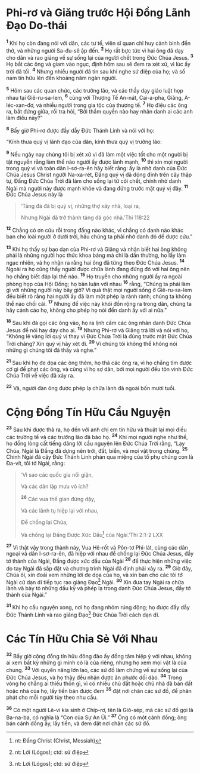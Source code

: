 # Phi-rơ và Giăng trước Hội Ðồng Lãnh Ðạo Do-thái
<sup><b>1</b></sup> Khi họ còn đang nói với dân, các tư tế, viên sĩ quan chỉ huy cảnh binh đền thờ, và những người Sa-đu-sê ập đến. <sup><b>2</b></sup> Họ rất bực tức vì hai ông đã dạy cho dân và rao giảng về sự sống lại của người chết trong Ðức Chúa Jesus. <sup><b>3</b></sup> Họ bắt các ông và giam vào ngục, định hôm sau sẽ đem ra xét xử, vì lúc ấy trời đã tối. <sup><b>4</b></sup> Nhưng nhiều người đã tin sau khi nghe sứ điệp của họ; và số nam tín hữu lên đến khoảng năm ngàn người.

<sup><b>5</b></sup> Hôm sau các quan chức, các trưởng lão, và các thầy dạy giáo luật họp nhau tại Giê-ru-sa-lem, <sup><b>6</b></sup> cùng với Thượng Tế An-nát, Cai-a-pha, Giăng, A-léc-xan-đơ, và nhiều người trong gia tộc của thượng tế. <sup><b>7</b></sup> Họ điệu các ông ra, bắt đứng giữa, rồi tra hỏi, “Bởi thẩm quyền nào hay nhân danh ai các anh làm điều này?”

<sup><b>8</b></sup> Bấy giờ Phi-rơ được đầy dẫy Ðức Thánh Linh và nói với họ:

“Kính thưa quý vị lãnh đạo của dân, kính thưa quý vị trưởng lão:

<sup><b>9</b></sup> Nếu ngày nay chúng tôi bị xét xử vì đã làm một việc tốt cho một người bị tật nguyền rằng làm thể nào người ấy được lành mạnh, <sup><b>10</b></sup> thì xin mọi người trong quý vị và toàn dân I-sơ-ra-ên hãy biết rằng: ấy là nhờ danh của Ðức Chúa Jesus Christ người Na-xa-rét, Ðấng quý vị đã đóng đinh trên cây thập tự, Ðấng Ðức Chúa Trời đã làm cho sống lại từ cõi chết, chính nhờ danh Ngài mà người này được mạnh khỏe và đang đứng trước mặt quý vị đây. <sup><b>11</b></sup> Ðức Chúa Jesus này là


> ‘Tảng đá đã bị quý vị, những thợ xây nhà, loại ra,
> 
> Nhưng Ngài đã trở thành tảng đá góc nhà.’Thi 118:22
>

<sup><b>12</b></sup> Chẳng có ơn cứu rỗi trong đấng nào khác, vì chẳng có danh nào khác ban cho loài người ở dưới trời, hầu chúng ta phải nhờ danh đó để được cứu.”

<sup><b>13</b></sup> Khi họ thấy sự bạo dạn của Phi-rơ và Giăng và nhận biết hai ông không phải là những người học thức khoa bảng mà chỉ là dân thường, họ lấy làm ngạc nhiên, và họ nhận ra rằng hai ông đã từng theo Ðức Chúa Jesus. <sup><b>14</b></sup> Ngoài ra họ cũng thấy người được chữa lành đang đứng đó với hai ông nên họ chẳng biết đáp lại thế nào. <sup><b>15</b></sup> Họ truyền cho những người ấy ra ngoài phòng họp của Hội Ðồng; họ bàn luận với nhau <sup><b>16</b></sup> rằng, “Chúng ta phải làm gì với những người này bây giờ? Vì quả thật mọi người sống ở Giê-ru-sa-lem đều biết rõ rằng hai người ấy đã làm một phép lạ rành rành; chúng ta không thể nào chối cãi. <sup><b>17</b></sup> Nhưng để việc này khỏi đồn rộng ra trong dân, chúng ta hãy cảnh cáo họ, không cho phép họ nói đến danh ấy với ai nữa.”

<sup><b>18</b></sup> Sau khi đã gọi các ông vào, họ ra lịnh cấm các ông nhân danh Ðức Chúa Jesus để nói hay dạy cho ai. <sup><b>19</b></sup> Nhưng Phi-rơ và Giăng trả lời và nói với họ, “Không lẽ vâng lời quý vị thay vì Ðức Chúa Trời là đúng trước mặt Ðức Chúa Trời chăng? Xin quý vị hãy xét đi. <sup><b>20</b></sup> Vì chúng tôi không thể không nói những gì chúng tôi đã thấy và nghe.”

<sup><b>21</b></sup> Sau khi họ đe dọa các ông thêm, họ thả các ông ra, vì họ chẳng tìm được cớ gì để phạt các ông, và cũng vì họ sợ dân, bởi mọi người đều tôn vinh Ðức Chúa Trời về việc đã xảy ra.

<sup><b>22</b></sup> Vả, người đàn ông được phép lạ chữa lành đã ngoài bốn mươi tuổi.

# Cộng Ðồng Tín Hữu Cầu Nguyện
<sup><b>23</b></sup> Sau khi được thả ra, họ đến với anh chị em tín hữu và thuật lại mọi điều các trưởng tế và các trưởng lão đã bảo họ. <sup><b>24</b></sup> Khi mọi người nghe như thế, họ đồng lòng cất tiếng dâng lời cầu nguyện lên Ðức Chúa Trời rằng, “Lạy Chúa, Ngài là Ðấng đã dựng nên trời, đất, biển, và mọi vật trong chúng. <sup><b>25</b></sup> Chính Ngài đã cậy Ðức Thánh Linh phán qua miệng của tổ phụ chúng con là Ða-vít, tôi tớ Ngài, rằng:


> ‘Vì sao các quốc gia nổi giận,
> 
> Và các dân lập mưu vô ích?
> 
> <sup><b>26</b></sup> Các vua thế gian đứng dậy,
> 
> Và các lãnh tụ hiệp lại với nhau,
> 
> Ðể chống lại Chúa,
> 
> Và chống lại Ðấng Ðược Xức Dầu[^1] của Ngài.’Thi 2:1-2 LXX
>

<sup><b>27</b></sup> Vì thật vậy trong thành này, Vua Hê-rốt và Pôn-tơ Phi-lát, cùng các dân ngoại và dân I-sơ-ra-ên, đã hiệp với nhau để chống lại Ðức Chúa Jesus, đầy tớ thánh của Ngài, Ðấng được xức dầu của Ngài <sup><b>28</b></sup> để thực hiện những việc do tay Ngài đã sắp đặt và chương trình Ngài đã định phải xảy ra. <sup><b>29</b></sup> Giờ đây, Chúa ôi, xin đoái xem những lời đe dọa của họ, và xin ban cho các tôi tớ Ngài cứ dạn dĩ tiếp tục rao giảng Ðạo[^2] Ngài. <sup><b>30</b></sup> Xin đưa tay Ngài ra chữa lành và bày tỏ những dấu kỳ và phép lạ trong danh Ðức Chúa Jesus, đầy tớ thánh của Ngài.”

<sup><b>31</b></sup> Khi họ cầu nguyện xong, nơi họ đang nhóm rúng động; họ được đầy dẫy Ðức Thánh Linh và rao giảng Ðạo[^3] Ðức Chúa Trời cách dạn dĩ.

# Các Tín Hữu Chia Sẻ Với Nhau
<sup><b>32</b></sup> Bấy giờ cộng đồng tín hữu đông đảo ấy đồng tâm hiệp ý với nhau, không ai xem bất kỳ những gì mình có là của riêng, nhưng họ xem mọi vật là của chung. <sup><b>33</b></sup> Với quyền năng lớn lao, các sứ đồ làm chứng về sự sống lại của Ðức Chúa Jesus, và họ thảy đều nhận được ân phước dồi dào. <sup><b>34</b></sup> Trong vòng họ chẳng ai thiếu thốn gì, vì có nhiều chủ đất hoặc chủ nhà đã bán đất hoặc nhà của họ, lấy tiền bán được đem <sup><b>35</b></sup> đặt nơi chân các sứ đồ, để phân phát cho mỗi người tùy theo nhu cầu.

<sup><b>36</b></sup> Có một người Lê-vi kia sinh ở Chíp-rơ, tên là Giô-sép, mà các sứ đồ gọi là Ba-na-ba, có nghĩa là “Con của Sự An Ủi.” <sup><b>37</b></sup> Ông có một cánh đồng; ông bán cánh đồng ấy, lấy tiền, và đem đặt nơi chân các sứ đồ.

[^1]: nt: Ðấng Christ (Christ, Messiah)
[^2]: nt: Lời (Lógos); ctd: sứ điệp
[^3]: nt: Lời (Lógos); ctd: sứ điệp
